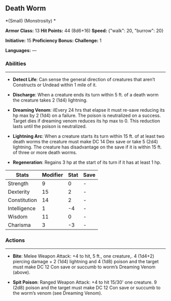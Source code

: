 ## Death Worm
*(Small) (Monstrosity) *

**Armor Class:** 13
**Hit Points:** 44 (8d6+16)
**Speed:** {"walk": 20, "burrow": 20}

**Initiative:** 15
**Proficiency Bonus:**
**Challenge:** 1

**Languages:** —

### Abilities
 --- 
- **Detect Life**: Can sense the general direction of creatures that aren’t Constructs or Undead within 1 mile of it.

- **Discharge**: When a creature ends its turn within 5 ft. of a death worm the creature takes 2 (1d4) lightning.

- **Dreaming Venom**: iIEvery 24 hrs that elapse it must re-save reducing its hp max by 2 (1d4) on a failure. The poison is neutralized on a success. Target dies if dreaming venom reduces its hp max to 0. This reduction lasts until the poison is neutralized.

- **Lightning Arc**: When a creature starts its turn within 15 ft. of at least two death worms the creature must make DC 14 Dex save or take 5 (2d4) lightning. The creature has disadvantage on the save if it is within 15 ft. of three or more death worms.

- **Regeneration**: Regains 3 hp at the start of its turn if it has at least 1 hp.



| Stats | Modifier | Stat | Save
| ---- | ---- | ---- | ---- |
| Strength | 9 | 0 | - |
| Dexterity | 15 | 2 | - |
| Constitution | 14 | 2 | - |
| Intelligence | 1 | -4 | - |
| Wisdom | 11 | 0 | - |
| Charisma | 3 | -3 | - |

### Actions
 --- 
- **Bite**: Melee Weapon Attack: +4 to hit, 5 ft., one creature,. 4 (1d4+2) piercing damage + 2 (1d4) lightning and 4 (1d8) poison and the target must make DC 12 Con save or succumb to worm’s Dreaming Venom (above).

- **Spit Poison**: Ranged Weapon Attack: +4 to hit 15/30' one creature. 9 (2d8) poison and the target must make DC 12 Con save or succumb to the worm’s venom (see Dreaming Venom).

